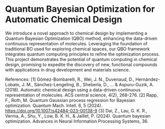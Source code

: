 # Quantum Bayesian Optimization for Automatic Chemical Design


We introduce a novel approach to chemical design by implementing a Quantum Bayesian Optimization (QBO) method, enhancing the data-driven continuous representation of molecules. Leveraging the foundation of traditional BO used for exploring chemical spaces, our QBO framework integrates quantum computing principles to refine the optimization process. This project demonstrates the potential of quantum computing in chemical design, promising to expedite the discovery of new, functional compounds with applications in drug development and materials science.

References:
[1] Gómez-Bombarelli, R., Wei, J. N., Duvenaud, D., Hernández-Lobato, J. M., Sánchez-Lengeling, B., Sheberla, D., … & Aspuru-Guzik, A. (2018). Automatic chemical design using a data-driven continuous representation of molecules. ACS central science, 4(2), 268-276.
[2] Rapp, F., Roth, M. Quantum Gaussian process regression for Bayesian optimization. Quantum Mach. Intell. 6, 5 (2024). https://doi.org/10.1007/s42484-023-00138-9
[3] Dai, Z., Lau, G. K. R., Verma, A., Shu, Y., Low, B. K. H., & Jaillet, P. (2024). Quantum bayesian optimization. Advances in Neural Information Processing Systems, 36.

